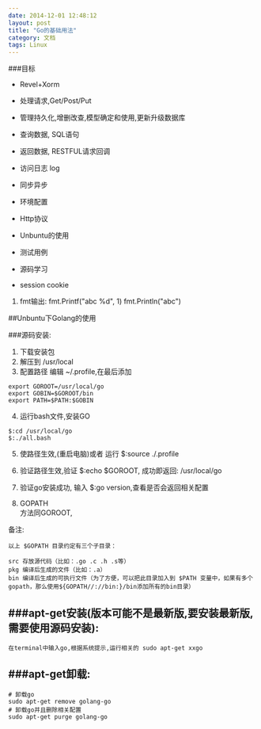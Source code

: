 ```yaml
---
date: 2014-12-01 12:48:12
layout: post
title: "Go的基础用法"
category: 文档
tags: Linux 
---
```


###目标

* Revel+Xorm
* 处理请求,Get/Post/Put	
* 管理持久化,增删改查,模型确定和使用,更新升级数据库
* 查询数据, SQL语句
* 返回数据, RESTFUL请求回调

* 访问日志 log
* 同步异步
* 环境配置
* Http协议
* Unbuntu的使用
* 测试用例
* 源码学习
* session cookie

1. fmt输出:
   fmt.Printf("abc %d", 1)
   fmt.Println("abc")

##Unbuntu下Golang的使用

###源码安装:
1. 下载安装包
2. 解压到 /usr/local
3. 配置路径 编辑 ~/.profile,在最后添加 
```
export GOROOT=/usr/local/go
export GOBIN=$GOROOT/bin
export PATH=$PATH:$GOBIN
```

4. 运行bash文件,安装GO 	
```
$:cd /usr/local/go
$:./all.bash

````	
5. 使路径生效,(重启电脑)或者 运行 $:source ./.profile
6. 验证路径生效,验证 $:echo $GOROOT, 成功即返回: /usr/local/go

7. 验证go安装成功, 输入 $:go version,查看是否会返回相关配置
8. GOPATH	
方法同GOROOT, 	

备注:
```
以上 $GOPATH 目录约定有三个子目录：

src 存放源代码（比如：.go .c .h .s等）
pkg 编译后生成的文件（比如：.a）
bin 编译后生成的可执行文件（为了方便，可以把此目录加入到 $PATH 变量中，如果有多个gopath，那么使用${GOPATH//://bin:}/bin添加所有的bin目录）

```

###apt-get安装(版本可能不是最新版,要安装最新版,需要使用源码安装):
-----------

```
在terminal中输入go,根据系统提示,运行相关的 sudo apt-get xxgo	

```

###apt-get卸载:
-----------	
```
# 卸载go
sudo apt-get remove golang-go
# 卸载go并且删除相关配置
sudo apt-get purge golang-go	
```	
